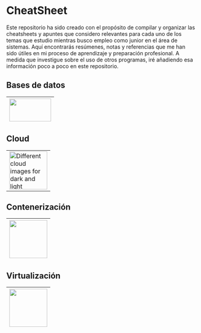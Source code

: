 # CheatSheet
Este repositorio ha sido creado con el propósito de compilar y organizar las cheatsheets y apuntes que considero relevantes para cada uno de los temas que estudio mientras busco empleo como junior en el área de sistemas. Aquí encontrarás resúmenes, notas y referencias que me han sido útiles en mi proceso de aprendizaje y preparación profesional. A medida que investigue sobre el uso de otros programas, iré añadiendo esa información poco a poco en este repositorio.

## Bases de datos
| [<img src="https://upload.wikimedia.org/wikipedia/commons/8/87/Sql_data_base_with_logo.png" width="110" height="60">](https://github.com/willimhw/CS-SQL.git)|
| ------------- | 

## Cloud
<table>
  <tr>
    <td>
      <a href="https://github.com/willimhw/CS-AWS.git">
        <picture>
          <source media="(prefers-color-scheme: dark)" srcset="https://saviynt.com/hubfs/aws.png" width="100" height="60">
          <source media="(prefers-color-scheme: light)" srcset="https://uxwing.com/wp-content/themes/uxwing/download/brands-and-social-media/aws-icon.png" width="100" height="100">
          <img alt="Different cloud images for dark and light themes.">
        </picture>
      </a>
    </td>
  </tr>
</table>

## Contenerización
|[<img src="https://seeklogo.com/images/D/docker-logo-6D6F987702-seeklogo.com.png" width="100" height="100">](https://github.com/willimhw/CS-Docker.git)|
| ------------- | 

## Virtualización
|[<img src="https://upload.wikimedia.org/wikipedia/commons/7/7d/VMware_Workstation_Icon.png" width="100" height="100">](https://github.com/willimhw/CS-VMware.git)|
| ------------- | 
